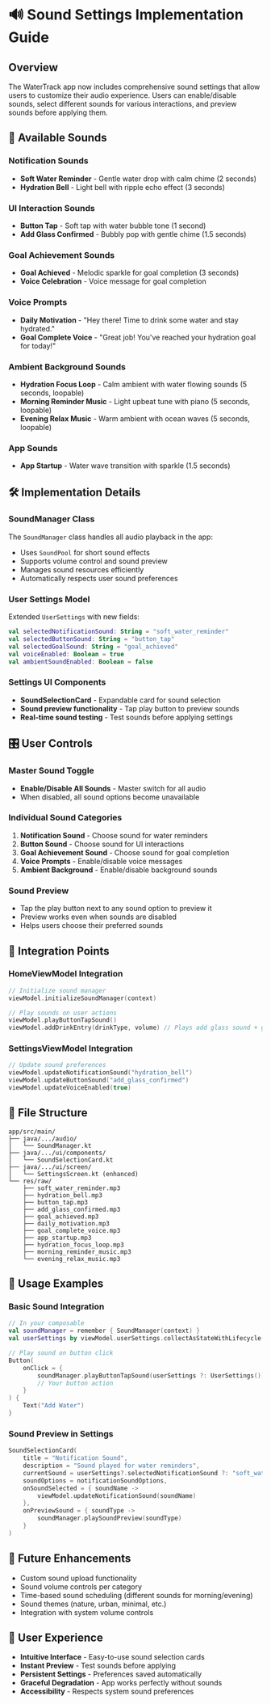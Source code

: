 # 🔊 Sound Settings Implementation Guide

## Overview
The WaterTrack app now includes comprehensive sound settings that allow users to customize their audio experience. Users can enable/disable sounds, select different sounds for various interactions, and preview sounds before applying them.

## 🎵 Available Sounds

### Notification Sounds
- **Soft Water Reminder** - Gentle water drop with calm chime (2 seconds)
- **Hydration Bell** - Light bell with ripple echo effect (3 seconds)

### UI Interaction Sounds
- **Button Tap** - Soft tap with water bubble tone (1 second)
- **Add Glass Confirmed** - Bubbly pop with gentle chime (1.5 seconds)

### Goal Achievement Sounds
- **Goal Achieved** - Melodic sparkle for goal completion (3 seconds)
- **Voice Celebration** - Voice message for goal completion

### Voice Prompts
- **Daily Motivation** - "Hey there! Time to drink some water and stay hydrated."
- **Goal Complete Voice** - "Great job! You've reached your hydration goal for today!"

### Ambient Background Sounds
- **Hydration Focus Loop** - Calm ambient with water flowing sounds (5 seconds, loopable)
- **Morning Reminder Music** - Light upbeat tune with piano (5 seconds, loopable)
- **Evening Relax Music** - Warm ambient with ocean waves (5 seconds, loopable)

### App Sounds
- **App Startup** - Water wave transition with sparkle (1.5 seconds)

## 🛠️ Implementation Details

### SoundManager Class
The `SoundManager` class handles all audio playback in the app:
- Uses `SoundPool` for short sound effects
- Supports volume control and sound preview
- Manages sound resources efficiently
- Automatically respects user sound preferences

### User Settings Model
Extended `UserSettings` with new fields:
```kotlin
val selectedNotificationSound: String = "soft_water_reminder"
val selectedButtonSound: String = "button_tap"
val selectedGoalSound: String = "goal_achieved"
val voiceEnabled: Boolean = true
val ambientSoundEnabled: Boolean = false
```

### Settings UI Components
- **SoundSelectionCard** - Expandable card for sound selection
- **Sound preview functionality** - Tap play button to preview sounds
- **Real-time sound testing** - Test sounds before applying settings

## 🎛️ User Controls

### Master Sound Toggle
- **Enable/Disable All Sounds** - Master switch for all audio
- When disabled, all sound options become unavailable

### Individual Sound Categories
1. **Notification Sound** - Choose sound for water reminders
2. **Button Sound** - Choose sound for UI interactions
3. **Goal Achievement Sound** - Choose sound for goal completion
4. **Voice Prompts** - Enable/disable voice messages
5. **Ambient Background** - Enable/disable background sounds

### Sound Preview
- Tap the play button next to any sound option to preview it
- Preview works even when sounds are disabled
- Helps users choose their preferred sounds

## 🔧 Integration Points

### HomeViewModel Integration
```kotlin
// Initialize sound manager
viewModel.initializeSoundManager(context)

// Play sounds on user actions
viewModel.playButtonTapSound()
viewModel.addDrinkEntry(drinkType, volume) // Plays add glass sound + goal achievement if applicable
```

### SettingsViewModel Integration
```kotlin
// Update sound preferences
viewModel.updateNotificationSound("hydration_bell")
viewModel.updateButtonSound("add_glass_confirmed")
viewModel.updateVoiceEnabled(true)
```

## 📁 File Structure
```
app/src/main/
├── java/.../audio/
│   └── SoundManager.kt
├── java/.../ui/components/
│   └── SoundSelectionCard.kt
├── java/.../ui/screen/
│   └── SettingsScreen.kt (enhanced)
└── res/raw/
    ├── soft_water_reminder.mp3
    ├── hydration_bell.mp3
    ├── button_tap.mp3
    ├── add_glass_confirmed.mp3
    ├── goal_achieved.mp3
    ├── daily_motivation.mp3
    ├── goal_complete_voice.mp3
    ├── app_startup.mp3
    ├── hydration_focus_loop.mp3
    ├── morning_reminder_music.mp3
    └── evening_relax_music.mp3
```

## 🎯 Usage Examples

### Basic Sound Integration
```kotlin
// In your composable
val soundManager = remember { SoundManager(context) }
val userSettings by viewModel.userSettings.collectAsStateWithLifecycle()

// Play sound on button click
Button(
    onClick = {
        soundManager.playButtonTapSound(userSettings ?: UserSettings())
        // Your button action
    }
) {
    Text("Add Water")
}
```

### Sound Preview in Settings
```kotlin
SoundSelectionCard(
    title = "Notification Sound",
    description = "Sound played for water reminders",
    currentSound = userSettings?.selectedNotificationSound ?: "soft_water_reminder",
    soundOptions = notificationSoundOptions,
    onSoundSelected = { soundName ->
        viewModel.updateNotificationSound(soundName)
    },
    onPreviewSound = { soundType ->
        soundManager.playSoundPreview(soundType)
    }
)
```

## 🚀 Future Enhancements
- Custom sound upload functionality
- Sound volume controls per category
- Time-based sound scheduling (different sounds for morning/evening)
- Sound themes (nature, urban, minimal, etc.)
- Integration with system volume controls

## 📱 User Experience
- **Intuitive Interface** - Easy-to-use sound selection cards
- **Instant Preview** - Test sounds before applying
- **Persistent Settings** - Preferences saved automatically
- **Graceful Degradation** - App works perfectly without sounds
- **Accessibility** - Respects system sound preferences
